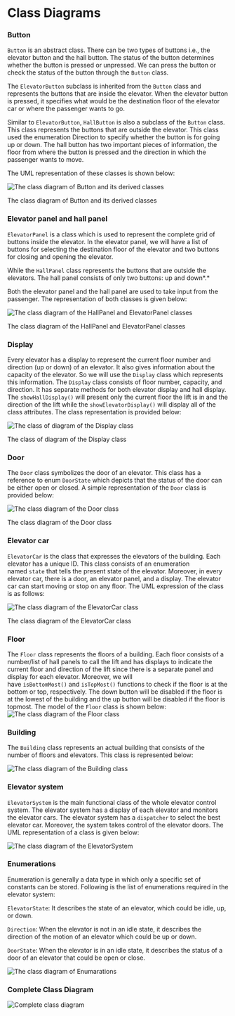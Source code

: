 # Class Diagrams

### **Button**

`Button` is an abstract class. There can be two types of buttons i.e., the elevator button and the hall button. The status of the button determines whether the button is pressed or unpressed. We can press the button or check the status of the button through the `Button` class.

The `ElevatorButton` subclass is inherited from the `Button` class and represents the buttons that are inside the elevator. When the elevator button is pressed, it specifies what would be the destination floor of the elevator car or where the passenger wants to go.

Similar to `ElevatorButton`, `HallButton` is also a subclass of the `Button` class. This class represents the buttons that are outside the elevator. This class used the enumeration Direction to specify whether the button is for going up or down. The hall button has two important pieces of information, the floor from where the button is pressed and the direction in which the passenger wants to move.

The UML representation of these classes is shown below:

![The class diagram of Button and its derived classes](class-diagrams/Untitled.png)

The class diagram of Button and its derived classes

### **Elevator panel and hall panel**

`ElevatorPanel` is a class which is used to represent the complete grid of buttons inside the elevator. In the elevator panel, we will have a list of buttons for selecting the destination floor of the elevator and two buttons for closing and opening the elevator.

While the `HallPanel` class represents the buttons that are outside the elevators. The hall panel consists of only two buttons: up and down*.*

Both the elevator panel and the hall panel are used to take input from the passenger. The representation of both classes is given below:

![The class diagram of the HallPanel and ElevatorPanel classes](class-diagrams/Untitled%201.png)

The class diagram of the HallPanel and ElevatorPanel classes

### **Display**

Every elevator has a display to represent the current floor number and direction (up or down) of an elevator. It also gives information about the capacity of the elevator. So we will use the `Display` class which represents this information. The `Display` class consists of floor number, capacity, and direction. It has separate methods for both elevator display and hall display. The `showHallDisplay()` will present only the current floor the lift is in and the direction of the lift while the `showElevatorDisplay()` will display all of the class attributes. The class representation is provided below:

![The class of diagram of the Display class](class-diagrams/Untitled%202.png)

The class of diagram of the Display class

### **Door**

The `Door` class symbolizes the door of an elevator. This class has a reference to enum `DoorState` which depicts that the status of the door can be either open or closed. A simple representation of the `Door` class is provided below:

![The class diagram of the Door class](class-diagrams/Untitled%203.png)

The class diagram of the Door class

### **Elevator car**

`ElevatorCar` is the class that expresses the elevators of the building. Each elevator has a unique ID. This class consists of an enumeration named `state` that tells the present state of the elevator. Moreover, in every elevator car, there is a door, an elevator panel, and a display. The elevator car can start moving or stop on any floor. The UML expression of the class is as follows:

![The class diagram of the ElevatorCar class](class-diagrams/Untitled%204.png)

The class diagram of the ElevatorCar class

### **Floor**

The `Floor` class represents the floors of a building. Each floor consists of a number/list of hall panels to call the lift and has displays to indicate the current floor and direction of the lift since there is a separate panel and display for each elevator. Moreover, we will have `isBottomMost()` and `isTopMost()` functions to check if the floor is at the bottom or top, respectively. The down button will be disabled if the floor is at the lowest of the building and the up button will be disabled if the floor is topmost. The model of the `Floor` class is shown below:
![The class diagram of the Floor class](class-diagrams/Untitled%205.png)


### **Building**

The `Building` class represents an actual building that consists of the number of floors and elevators. This class is represented below:

![The class diagram of the Building class](class-diagrams/Untitled%206.png)

### **Elevator system**

`ElevatorSystem` is the main functional class of the whole elevator control system. The elevator system has a display of each elevator and monitors the elevator cars. The elevator system has a `dispatcher` to select the best elevator car. Moreover, the system takes control of the elevator doors. The UML representation of a class is given below:

![The class diagram of the ElevatorSystem](class-diagrams/Untitled%207.png)

### **Enumerations**

Enumeration is generally a data type in which only a specific set of constants can be stored. Following is the list of enumerations required in the elevator system:

`ElevatorState`: It describes the state of an elevator, which could be idle, up, or down.

`Direction`: When the elevator is not in an idle state, it describes the direction of the motion of an elevator which could be up or down.

`DoorState`: When the elevator is in an idle state, it describes the status of a door of an elevator that could be open or close.

![The class diagram of Enumarations](class-diagrams/Untitled%208.png)

### Complete Class Diagram

![Complete class diagram](class-diagrams/Untitled%209.png)